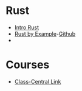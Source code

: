 # Rust
* [Intro Rust](https://doc.rust-lang.org/book/second-edition/ch01-00-introduction.html)
* [Rust by Example](https://rustbyexample.com/index.html)-[Github](https://github.com/rust-lang/rust-by-example)
* []()

# Courses
* [Class-Central Link](https://hackr.io/tutorials/learn-rust)
